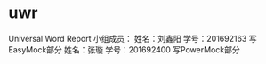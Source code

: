 # uwr
Universal Word Report
小组成员：
姓名：刘鑫阳 学号：201692163 写EasyMock部分
姓名：张璇   学号：201692400 写PowerMock部分

